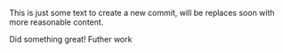 This is just some text to create a new commit, will be replaces soon 
with more reasonable content.

Did something great!
Futher work
